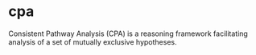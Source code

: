 # cpa
Consistent Pathway Analysis (CPA) is a reasoning framework facilitating analysis of a set of mutually exclusive hypotheses.
